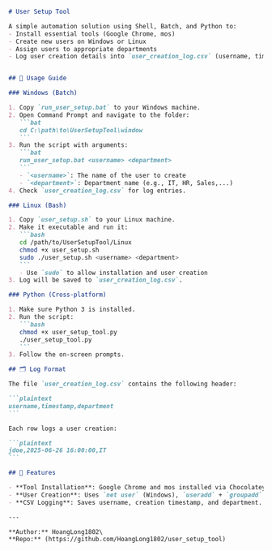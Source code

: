 ````markdown
# User Setup Tool

A simple automation solution using Shell, Batch, and Python to:
- Install essential tools (Google Chrome, mos)
- Create new users on Windows or Linux
- Assign users to appropriate departments
- Log user creation details into `user_creation_log.csv` (username, timestamp, department)


## 🚀 Usage Guide

### Windows (Batch)

1. Copy `run_user_setup.bat` to your Windows machine.
2. Open Command Prompt and navigate to the folder:
   ```bat
   cd C:\path\to\UserSetupTool\window
   ```
3. Run the script with arguments:
   ```bat
   run_user_setup.bat <username> <department>
   ```
   - `<username>`: The name of the user to create
   - `<department>`: Department name (e.g., IT, HR, Sales,...)
4. Check `user_creation_log.csv` for log entries.

### Linux (Bash)

1. Copy `user_setup.sh` to your Linux machine.
2. Make it executable and run it:
   ```bash
   cd /path/to/UserSetupTool/Linux
   chmod +x user_setup.sh
   sudo ./user_setup.sh <username> <department>
   ```
   - Use `sudo` to allow installation and user creation
3. Log will be saved to `user_creation_log.csv`.

### Python (Cross‑platform)

1. Make sure Python 3 is installed.
2. Run the script:
   ```bash
   chmod +x user_setup_tool.py
   ./user_setup_tool.py
   ```
3. Follow the on-screen prompts.

## 🗂 Log Format

The file `user_creation_log.csv` contains the following header:

```plaintext
username,timestamp,department
```

Each row logs a user creation:

```plaintext
jdoe,2025-06-26 16:00:00,IT
```

## 📖 Features

- **Tool Installation**: Google Chrome and mos installed via Chocolatey (Windows) or apt (Linux).
- **User Creation**: Uses `net user` (Windows), `useradd` + `groupadd` (Linux), or Python subprocess.
- **CSV Logging**: Saves username, creation timestamp, and department.

---

**Author:** HoangLong1802\
**Repo:** (https://github.com/HoangLong1802/user_setup_tool)
